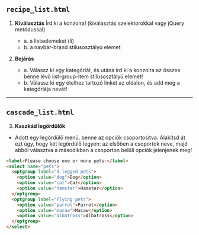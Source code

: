 ## `recipe_list.html`

1. **Kiválasztás** Írd ki a konzolra! (kiválasztás szelektorokkal vagy jQuery metódussal)

   - a. a listaelemeket (li)
   - b. a navbar-brand stílusosztályú elemet

2. **Bejárás**

   - a. Válassz ki egy kategóriát, és utána írd ki a konzolra az összes benne lévő list-group-item stílusosztályú elemet!
   - b. Válassz ki egy ételhez tartozó linket az oldalon, és add meg a kategóriája nevét!

---

## `cascade_list.html`

3. **Kaszkád legördülők**

- Adott egy legördülő menü, benne az opciók csoportosítva.
  Alakítsd át ezt úgy, hogy két legördülő legyen: az elsőben a csoportok neve, majd abból választva a másodikban a csoporton belüli opciók jelenjenek meg!

```html
<label>Please choose one or more pets:</label>
<select name="pets">
  <optgroup label="4-legged pets">
    <option value="dog">Dog</option>
    <option value="cat">Cat</option>
    <option value="hamster">Hamster</option>
  </optgroup>
  <optgroup label="Flying pets">
    <option value="parrot">Parrot</option>
    <option value="macaw">Macaw</option>
    <option value="albatross">Albatross</option>
  </optgroup>
</select>
```
